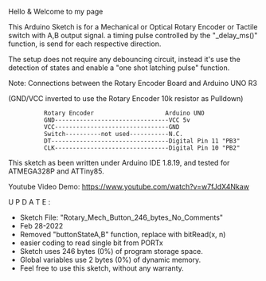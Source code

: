 Hello & Welcome to my page

This Arduino Sketch is for a Mechanical or Optical Rotary Encoder or Tactile switch with A,B output signal.
a timing pulse controlled by the  "_delay_ms()" function, is send for each respective direction.

The setup does not require any debouncing circuit, instead it's use
the detection of states and enable a "one shot latching pulse" function. 

Note: Connections between the Rotary Encoder Board and Arduino UNO R3

 (GND/VCC inverted to use the Rotary Encoder 10k resistor as Pulldown)

              Rotary Encoder                    Arduino UNO
              GND--------------------------------VCC 5v  
              VCC--------------------------------GND  
              Switch----------not used-----------N.C.
              DT---------------------------------Digital Pin 11 "PB3"
              CLK--------------------------------Digital Pin 10 "PB2"
              

This sketch as been written under Arduino IDE 1.8.19, and tested for ATMEGA328P and ATTiny85.

Youtube Video Demo:  https://www.youtube.com/watch?v=w7fJdX4Nkaw

 U P D A T E : 
 *  Sketch File: "Rotary_Mech_Button_246_bytes_No_Comments"
 *  Feb 28-2022
 *  Removed "buttonStateA,B" function, replace with bitRead(x, n) 
 *  easier coding to read single bit from PORTx
 *  Sketch uses 246 bytes (0%) of program storage space.
 *  Global variables use 2 bytes (0%) of dynamic memory.
 *  Feel free to use this sketch, without any warranty.







